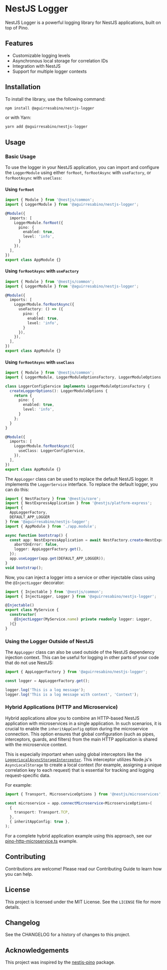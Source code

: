 # NestJS Logger

NestJS Logger is a powerful logging library for NestJS applications, built on top of Pino.

## Features

- Customizable logging levels
- Asynchronous local storage for correlation IDs
- Integration with NestJS
- Support for multiple logger contexts

## Installation

To install the library, use the following command:

```sh
npm install @aguirresabino/nestjs-logger
```
or with Yarn:

```sh
yarn add @aguirresabino/nestjs-logger
```

## Usage

### Basic Usage

To use the logger in your NestJS application, you can import and configure the `LoggerModule` using either `forRoot`, `forRootAsync` with `useFactory`, or `forRootAsync` with `useClass`:

#### Using `forRoot`

```ts
import { Module } from '@nestjs/common';
import { LoggerModule } from '@aguirresabino/nestjs-logger';

@Module({
  imports: [
    LoggerModule.forRoot({
      pino: {
        enabled: true,
        level: 'info',
      }
    }),
  ],
})
export class AppModule {}
```

#### Using `forRootAsync` with `useFactory`

```ts
import { Module } from '@nestjs/common';
import { LoggerModule } from '@aguirresabino/nestjs-logger';

@Module({
  imports: [
    LoggerModule.forRootAsync({
      useFactory: () => ({
        pino: {
          enabled: true,
          level: 'info',
        }
      }),
    }),
  ],
})
export class AppModule {}
```

#### Using `forRootAsync` with `useClass`

```ts
import { Module } from '@nestjs/common';
import { LoggerModule, LoggerModuleOptionsFactory, LoggerModuleOptions } from '@aguirresabino/nestjs-logger';

class LoggerConfigService implements LoggerModuleOptionsFactory {
  createLoggerOptions(): LoggerModuleOptions {
    return {
      pino: {
        enabled: true,
        level: 'info',
      }
    };
  }
}

@Module({
  imports: [
    LoggerModule.forRootAsync({
      useClass: LoggerConfigService,
    }),
  ],
})
export class AppModule {}
```

The `AppLogger` class can be used to replace the default NestJS logger. It implements the `LoggerService` interface. To replace the default logger, you can do this:

```ts
import { NestFactory } from '@nestjs/core';
import { NestExpressApplication } from '@nestjs/platform-express';
import {
  AppLoggerFactory,
  DEFAULT_APP_LOGGER
} from '@aguirresabino/nestjs-logger';
import { AppModule } from './app.module';

async function bootstrap() {
  const app: NestExpressApplication = await NestFactory.create<NestExpressApplication>(AppModule, {
    abortOnError: false,
    logger: AppLoggerFactory.get(),
  });
  app.useLogger(app.get(DEFAULT_APP_LOGGER));
}
void bootstrap();
```

Now, you can inject a logger into a service or other injectable class using the `@InjectLogger` decorator:

```ts
import { Injectable } from '@nestjs/common';
import { InjectLogger, Logger } from '@aguirresabino/nestjs-logger';

@Injectable()
export class MyService {
  constructor(
    @InjectLogger(MyService.name) private readonly logger: Logger,
  ){}
}
```

### Using the Logger Outside of NestJS

The `AppLogger` class can also be used outside of the NestJS dependency injection context. This can be useful for logging in other parts of your code that do not use NestJS:

```ts
import { AppLoggerFactory } from '@aguirresabino/nestjs-logger';

const logger = AppLoggerFactory.get();

logger.log('This is a log message');
logger.log('This is a log message with context', 'Context');
```

### Hybrid Applications (HTTP and Microservice)

Hybrid applications allow you to combine an HTTP-based NestJS application with microservices in a single application. In such scenarios, it is crucial to enable the `inheritAppConfig` option during the microservice connection. This option ensures that global configuration (such as pipes, interceptors, guards, and filters) from the main HTTP application is shared with the microservice context.

This is especially important when using global interceptors like the [`LoggerLocalAsyncStorageInterceptor`](./src/logger-local-async-storage.interceptor.ts). This interceptor utilizes Node.js's `AsyncLocalStorage` to create a local context (for example, assigning a unique correlation key to each request) that is essential for tracking and logging request-specific data.

For example:

```ts
import { Transport, MicroserviceOptions } from '@nestjs/microservices';

const microservice = app.connectMicroservice<MicroserviceOptions>(
  {
    transport: Transport.TCP,
  },
  { inheritAppConfig: true },
);
```

For a complete hybrid application example using this approach, see our [pino-http-microservice.ts](./examples/pino-http-microservice.ts) example.

## Contributing

Contributions are welcome! Please read our Contributing Guide to learn how you can help.

## License

This project is licensed under the MIT License. See the `LICENSE` file for more details.

## Changelog

See the CHANGELOG for a history of changes to this project.

## Acknowledgements

This project was inspired by the [nestjs-pino](https://www.npmjs.com/package/nestjs-pino) package.
